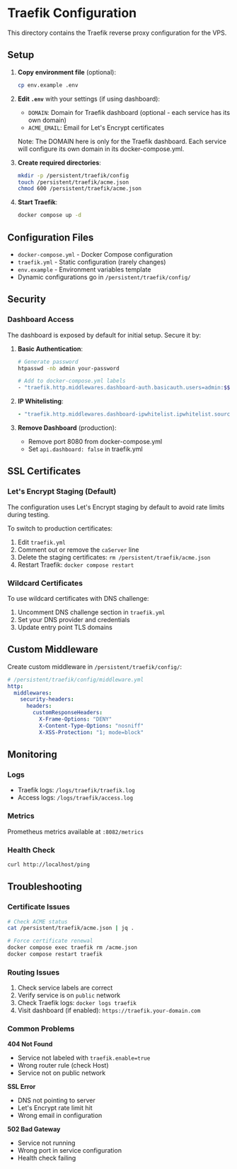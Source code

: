 # Traefik Configuration

This directory contains the Traefik reverse proxy configuration for the VPS.

## Setup

1. **Copy environment file** (optional):
   ```bash
   cp env.example .env
   ```

2. **Edit `.env`** with your settings (if using dashboard):
   - `DOMAIN`: Domain for Traefik dashboard (optional - each service has its own domain)
   - `ACME_EMAIL`: Email for Let's Encrypt certificates

   Note: The DOMAIN here is only for the Traefik dashboard. Each service will configure its own domain in its docker-compose.yml.

3. **Create required directories**:
   ```bash
   mkdir -p /persistent/traefik/config
   touch /persistent/traefik/acme.json
   chmod 600 /persistent/traefik/acme.json
   ```

4. **Start Traefik**:
   ```bash
   docker compose up -d
   ```

## Configuration Files

- `docker-compose.yml` - Docker Compose configuration
- `traefik.yml` - Static configuration (rarely changes)
- `env.example` - Environment variables template
- Dynamic configurations go in `/persistent/traefik/config/`

## Security

### Dashboard Access

The dashboard is exposed by default for initial setup. Secure it by:

1. **Basic Authentication**:
   ```bash
   # Generate password
   htpasswd -nb admin your-password
   
   # Add to docker-compose.yml labels
   - "traefik.http.middlewares.dashboard-auth.basicauth.users=admin:$$2y$$10$$..."
   ```

2. **IP Whitelisting**:
   ```yaml
   - "traefik.http.middlewares.dashboard-ipwhitelist.ipwhitelist.sourcerange=1.2.3.4/32"
   ```

3. **Remove Dashboard** (production):
   - Remove port 8080 from docker-compose.yml
   - Set `api.dashboard: false` in traefik.yml

## SSL Certificates

### Let's Encrypt Staging (Default)

The configuration uses Let's Encrypt staging by default to avoid rate limits during testing.

To switch to production certificates:
1. Edit `traefik.yml`
2. Comment out or remove the `caServer` line
3. Delete the staging certificates: `rm /persistent/traefik/acme.json`
4. Restart Traefik: `docker compose restart`

### Wildcard Certificates

To use wildcard certificates with DNS challenge:

1. Uncomment DNS challenge section in `traefik.yml`
2. Set your DNS provider and credentials
3. Update entry point TLS domains

## Custom Middleware

Create custom middleware in `/persistent/traefik/config/`:

```yaml
# /persistent/traefik/config/middleware.yml
http:
  middlewares:
    security-headers:
      headers:
        customResponseHeaders:
          X-Frame-Options: "DENY"
          X-Content-Type-Options: "nosniff"
          X-XSS-Protection: "1; mode=block"
```

## Monitoring

### Logs
- Traefik logs: `/logs/traefik/traefik.log`
- Access logs: `/logs/traefik/access.log`

### Metrics
Prometheus metrics available at `:8082/metrics`

### Health Check
```bash
curl http://localhost/ping
```

## Troubleshooting

### Certificate Issues
```bash
# Check ACME status
cat /persistent/traefik/acme.json | jq .

# Force certificate renewal
docker compose exec traefik rm /acme.json
docker compose restart traefik
```

### Routing Issues
1. Check service labels are correct
2. Verify service is on `public` network
3. Check Traefik logs: `docker logs traefik`
4. Visit dashboard (if enabled): `https://traefik.your-domain.com`

### Common Problems

**404 Not Found**
- Service not labeled with `traefik.enable=true`
- Wrong router rule (check Host)
- Service not on public network

**SSL Error**
- DNS not pointing to server
- Let's Encrypt rate limit hit
- Wrong email in configuration

**502 Bad Gateway**
- Service not running
- Wrong port in service configuration
- Health check failing
